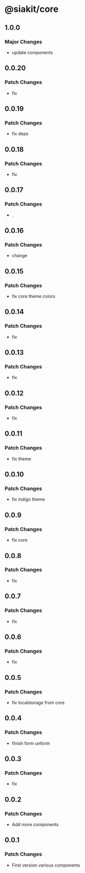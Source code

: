 # @siakit/core

## 1.0.0

### Major Changes

- update components

## 0.0.20

### Patch Changes

- fix

## 0.0.19

### Patch Changes

- fix deps

## 0.0.18

### Patch Changes

- fix

## 0.0.17

### Patch Changes

- .

## 0.0.16

### Patch Changes

- change

## 0.0.15

### Patch Changes

- fix core theme colors

## 0.0.14

### Patch Changes

- fix

## 0.0.13

### Patch Changes

- fix

## 0.0.12

### Patch Changes

- fix

## 0.0.11

### Patch Changes

- fix theme

## 0.0.10

### Patch Changes

- fix indigo theme

## 0.0.9

### Patch Changes

- fix core

## 0.0.8

### Patch Changes

- fix

## 0.0.7

### Patch Changes

- fix

## 0.0.6

### Patch Changes

- fix

## 0.0.5

### Patch Changes

- fix localstorage from core

## 0.0.4

### Patch Changes

- finish form unform

## 0.0.3

### Patch Changes

- fix

## 0.0.2

### Patch Changes

- Add more components

## 0.0.1

### Patch Changes

- First version various components

